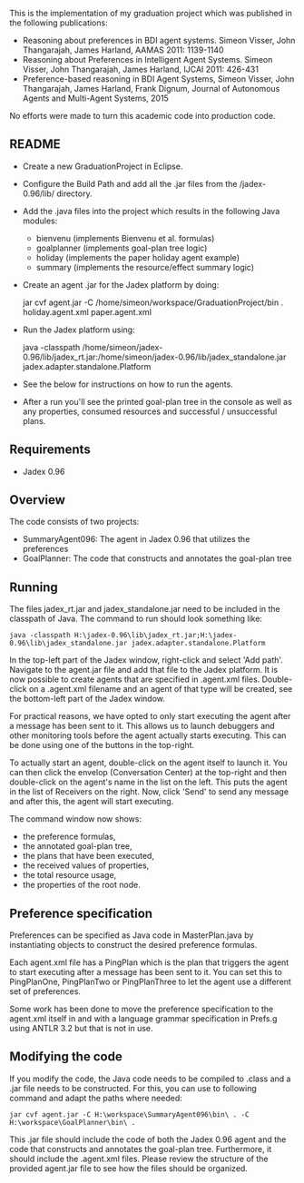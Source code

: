 This is the implementation of my graduation project which was published in the following publications:

* Reasoning about preferences in BDI agent systems. Simeon Visser, John Thangarajah, James Harland, AAMAS 2011: 1139-1140
* Reasoning about Preferences in Intelligent Agent Systems. Simeon Visser, John Thangarajah, James Harland, IJCAI 2011: 426-431
* Preference-based reasoning in BDI Agent Systems, Simeon Visser, John Thangarajah, James Harland, Frank Dignum, Journal of Autonomous Agents and Multi-Agent Systems, 2015

No efforts were made to turn this academic code into production code.

README
------

* Create a new GraduationProject in Eclipse.

* Configure the Build Path and add all the .jar files from the /jadex-0.96/lib/ directory.

* Add the .java files into the project which results in the following Java modules:

    - bienvenu (implements Bienvenu et al. formulas)
    - goalplanner (implements goal-plan tree logic)
    - holiday (implements the paper holiday agent example)
    - summary (implements the resource/effect summary logic)

* Create an agent .jar for the Jadex platform by doing:

    jar cvf agent.jar -C /home/simeon/workspace/GraduationProject/bin . holiday.agent.xml paper.agent.xml

* Run the Jadex platform using:

    java -classpath /home/simeon/jadex-0.96/lib/jadex_rt.jar:/home/simeon/jadex-0.96/lib/jadex_standalone.jar jadex.adapter.standalone.Platform

* See the below for instructions on how to run the agents.

* After a run you'll see the printed goal-plan tree in the console as well
as any properties, consumed resources and successful / unsuccessful plans.


Requirements
------------
- Jadex 0.96

Overview
--------

The code consists of two projects:

- SummaryAgent096: The agent in Jadex 0.96 that utilizes the preferences
- GoalPlanner: The code that constructs and annotates the goal-plan tree

Running
-------

The files jadex_rt.jar and jadex_standalone.jar need to be included in the
classpath of Java. The command to run should look something like:

    java -classpath H:\jadex-0.96\lib\jadex_rt.jar;H:\jadex-0.96\lib\jadex_standalone.jar jadex.adapter.standalone.Platform

In the top-left part of the Jadex window, right-click and select 'Add path'.
Navigate to the agent.jar file and add that file to the Jadex platform. It is now
possible to create agents that are specified in .agent.xml files. Double-click on
a .agent.xml filename and an agent of that type will be created, see the bottom-left
part of the Jadex window.

For practical reasons, we have opted to only start executing the agent after a
message has been sent to it. This allows us to launch debuggers and other monitoring
tools before the agent actually starts executing. This can be done using one of
the buttons in the top-right.

To actually start an agent, double-click on the agent itself to launch it. You
can then click the envelop (Conversation Center) at the top-right and then
double-click on the agent's name in the list on the left. This puts the agent
in the list of Receivers on the right. Now, click 'Send' to send any message
and after this, the agent will start executing.

The command window now shows:

- the preference formulas,
- the annotated goal-plan tree,
- the plans that have been executed,
- the received values of properties,
- the total resource usage,
- the properties of the root node.

Preference specification
------------------------

Preferences can be specified as Java code in MasterPlan.java
by instantiating objects to construct the desired preference formulas.

Each agent.xml file has a PingPlan which is the plan that triggers the
agent to start executing after a message has been sent to it. You can set this
to PingPlanOne, PingPlanTwo or PingPlanThree to let the agent use a different
set of preferences.

Some work has been done to move the preference specification to the agent.xml
itself in <parameterset name="preferences"></parameterset> and with a language
grammar specification in Prefs.g using ANTLR 3.2 but that is not in use.

Modifying the code
------------------

If you modify the code, the Java code needs to be compiled to .class and
a .jar file needs to be constructed. For this, you can use to following command
and adapt the paths where needed:

    jar cvf agent.jar -C H:\workspace\SummaryAgent096\bin\ . -C H:\workspace\GoalPlanner\bin\ .

This .jar file should include the code of both the Jadex 0.96 agent and the
code that constructs and annotates the goal-plan tree. Furthermore, it should include
the .agent.xml files. Please review the structure of the provided agent.jar file to
see how the files should be organized.
